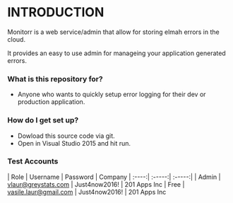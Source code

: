 # INTRODUCTION #

Monitorr is a web service/admin that allow for storing elmah errors in the cloud.

It provides an easy to use admin for manageing your application generated errors.

### What is this repository for? ###

* Anyone who wants to quickly setup error logging for their dev or production application.

### How do I get set up? ###

* Dowload this source code via git.
* Open in Visual Studio 2015 and hit run.

### Test Accounts ###
| Role |  Username | Password  | Company
| :----:| :-----:| :-----:|
| Admin | vlaur@greystats.com | Just4now2016! | 201 Apps Inc
| Free | vasile.laur@gmail.com | Just4now2016! | 201 Apps Inc
